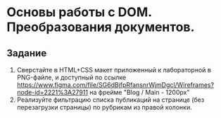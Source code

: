 # Основы работы с DOM. Преобразования документов.

## Задание

1. Сверстайте в HTML+CSS макет приложенный к лабораторной в PNG-файле, и доступный по ссылке https://www.figma.com/file/SG6dBjfpRfansnrWjmDgcl/Wireframes?node-id=2221%3A27911 на фрейме "Blog / Main - 1200px"
2. Реализуйте фильтрацию списка публикаций на странице (без перезагрузки страницы) по рубрикам из правой колонки.
